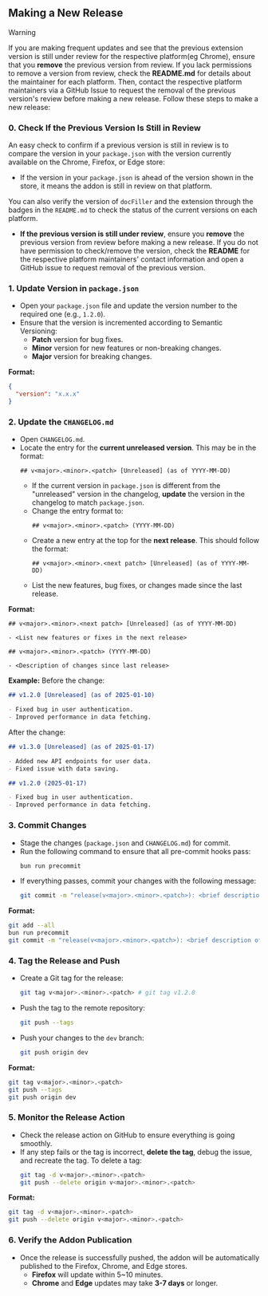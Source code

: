 ## Making a New Release

> [!WARNING]
> If you are making frequent updates and see that the previous extension version is still under review for the respective platform(eg Chrome), ensure that you **remove** the previous version from review. If you lack permissions to remove a version from review, check the **README.md** for details about the maintainer for each platform. Then, contact the respective platform maintainers via a GitHub Issue to request the removal of the previous version's review before making a new release.
> Follow these steps to make a new release:

### 0. Check If the Previous Version Is Still in Review

An easy check to confirm if a previous version is still in review is to compare the version in your `package.json` with the version currently available on the Chrome, Firefox, or Edge store:

- If the version in your `package.json` is ahead of the version shown in the store, it means the addon is still in review on that platform.

You can also verify the version of `docFiller` and the extension through the badges in the `README.md` to check the status of the current versions on each platform.

- **If the previous version is still under review**, ensure you **remove** the previous version from review before making a new release. If you do not have permission to check/remove the version, check the **README** for the respective platform maintainers' contact information and open a GitHub issue to request removal of the previous version.

### 1. Update Version in `package.json`

- Open your `package.json` file and update the version number to the required one (e.g., `1.2.0`).
- Ensure that the version is incremented according to Semantic Versioning:
  - **Patch** version for bug fixes.
  - **Minor** version for new features or non-breaking changes.
  - **Major** version for breaking changes.

**Format:**

```json
{
  "version": "x.x.x"
}
```

### 2. Update the `CHANGELOG.md`

- Open `CHANGELOG.md`.
- Locate the entry for the **current unreleased version**. This may be in the format:
  ```
  ## v<major>.<minor>.<patch> [Unreleased] (as of YYYY-MM-DD)
  ```
  - If the current version in `package.json` is different from the "unreleased" version in the changelog, **update** the version in the changelog to match `package.json`.
  - Change the entry format to:
    ```
    ## v<major>.<minor>.<patch> (YYYY-MM-DD)
    ```
  - Create a new entry at the top for the **next release**. This should follow the format:
    ```
    ## v<major>.<minor>.<next patch> [Unreleased] (as of YYYY-MM-DD)
    ```
  - List the new features, bug fixes, or changes made since the last release.

**Format:**

```
## v<major>.<minor>.<next patch> [Unreleased] (as of YYYY-MM-DD)

- <List new features or fixes in the next release>

## v<major>.<minor>.<patch> (YYYY-MM-DD)

- <Description of changes since last release>
```

**Example:**
Before the change:

```markdown
## v1.2.0 [Unreleased] (as of 2025-01-10)

- Fixed bug in user authentication.
- Improved performance in data fetching.
```

After the change:

```markdown
## v1.3.0 [Unreleased] (as of 2025-01-17)

- Added new API endpoints for user data.
- Fixed issue with data saving.

## v1.2.0 (2025-01-17)

- Fixed bug in user authentication.
- Improved performance in data fetching.
```

### 3. Commit Changes

- Stage the changes (`package.json` and `CHANGELOG.md`) for commit.
- Run the following command to ensure that all pre-commit hooks pass:
  ```bash
  bun run precommit
  ```
- If everything passes, commit your changes with the following message:
  ```bash
  git commit -m "release(v<major>.<minor>.<patch>): <brief description of major changes>"
  ```

**Format:**

```bash
git add --all
bun run precommit
git commit -m "release(v<major>.<minor>.<patch>): <brief description of major changes>"
```

### 4. Tag the Release and Push

- Create a Git tag for the release:
  ```bash
  git tag v<major>.<minor>.<patch> # git tag v1.2.0
  ```
- Push the tag to the remote repository:
  ```bash
  git push --tags
  ```
- Push your changes to the `dev` branch:
  ```bash
  git push origin dev
  ```

**Format:**

```bash
git tag v<major>.<minor>.<patch>
git push --tags
git push origin dev
```

### 5. Monitor the Release Action

- Check the release action on GitHub to ensure everything is going smoothly.
- If any step fails or the tag is incorrect, **delete the tag**, debug the issue, and recreate the tag. To delete a tag:
  ```bash
  git tag -d v<major>.<minor>.<patch>
  git push --delete origin v<major>.<minor>.<patch>
  ```

**Format:**

```bash
git tag -d v<major>.<minor>.<patch>
git push --delete origin v<major>.<minor>.<patch>
```

### 6. Verify the Addon Publication

- Once the release is successfully pushed, the addon will be automatically published to the Firefox, Chrome, and Edge stores.
  - **Firefox** will update within 5~10 minutes.
  - **Chrome** and **Edge** updates may take **3-7 days** or longer.
